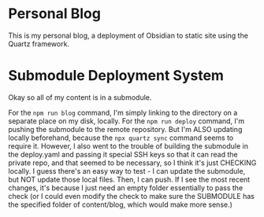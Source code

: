 # Personal Blog
This is my personal blog, a deployment of Obsidian to static site using the Quartz framework.

# Submodule Deployment System
Okay so all of my content is in a submodule.

For the `npm run blog` command, I'm simply linking to the directory on a separate place on my disk, locally.
For the `npm run deploy` command, I'm pushing the submodule to the remote repository. But I'm ALSO updating locally beforehand, because the `npx quartz sync` command seems to require it. However, I also went to the trouble of building the submodule in the deploy.yaml and passing it special SSH keys so that it can read the private repo, and that seemed to be necessary, so I think it's just CHECKING locally. I guess there's an easy way to test - 
I can update the submodule, but NOT update those local files. Then, I can push. If I see the most recent changes, it's because I just need an empty folder essentially to pass the check (or I could even modify the check to make sure the SUBMODULE has the specified folder of content/blog, which would make more sense.)